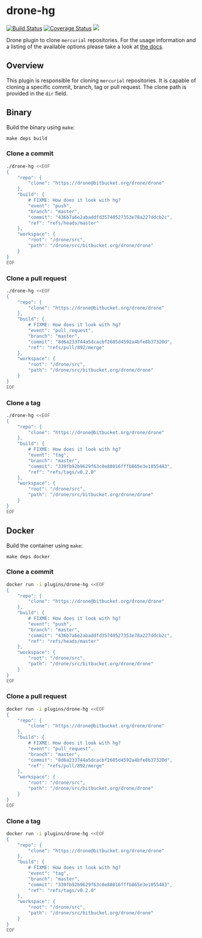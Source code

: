 # drone-hg

[![Build Status](http://beta.drone.io/api/badges/drone-plugins/drone-hg/status.svg)](http://beta.drone.io/drone-plugins/drone-hg)
[![Coverage Status](https://aircover.co/badges/drone-plugins/drone-hg/coverage.svg)](https://aircover.co/drone-plugins/drone-hg)
[![](https://badge.imagelayers.io/plugins/drone-hg:latest.svg)](https://imagelayers.io/?images=plugins/drone-hg:latest 'Get your own badge on imagelayers.io')

Drone plugin to clone `mercurial` repositories. For the usage information and a listing of the available options please take a look at [the docs](DOCS.md).

## Overview

This plugin is responsible for cloning `mercurial` repositories. It is capable
of cloning a specific commit, branch, tag or pull request. The clone path is
provided in the `dir` field.

## Binary

Build the binary using `make`:

```
make deps build
```

### Clone a commit

```sh
./drone-hg <<EOF
{
    "repo": {
        "clone": "https://drone@bitbucket.org/drone/drone"
    },
    "build": {
        # FIXME: How does it look with hg?
        "event": "push",
        "branch": "master",
        "commit": "436b7a6e2abaddfd35740527353e78a227ddcb2c",
        "ref": "refs/heads/master"
    },
    "workspace": {
        "root": "/drone/src",
        "path": "/drone/src/bitbucket.org/drone/drone"
    }
}
EOF
```

### Clone a pull request

```sh
./drone-hg <<EOF
{
    "repo": {
        "clone": "https://drone@bitbucket.org/drone/drone"
    },
    "build": {
        # FIXME: How does it look with hg?
        "event": "pull_request",
        "branch": "master",
        "commit": "8d6a233744a5dcacbf2605d4592a4bfe8b37320d",
        "ref": "refs/pull/892/merge"
    },
    "workspace": {
        "root": "/drone/src",
        "path": "/drone/src/bitbucket.org/drone/drone"
    }
}
EOF
```

### Clone a tag

```sh
./drone-hg <<EOF
{
    "repo": {
        "clone": "https://drone@bitbucket.org/drone/drone"
    },
    "build": {
        # FIXME: How does it look with hg?
        "event": "tag",
        "branch": "master",
        "commit": "339fb92b9629f63c0e88016fffb865e3e1055483",
        "ref": "refs/tags/v0.2.0"
    },
    "workspace": {
        "root": "/drone/src",
        "path": "/drone/src/bitbucket.org/drone/drone"
    }
}
EOF
```

## Docker

Build the container using `make`:

```
make deps docker
```

### Clone a commit

```sh
docker run -i plugins/drone-hg <<EOF
{
    "repo": {
        "clone": "https://drone@bitbucket.org/drone/drone"
    },
    "build": {
        # FIXME: How does it look with hg?
        "event": "push",
        "branch": "master",
        "commit": "436b7a6e2abaddfd35740527353e78a227ddcb2c",
        "ref": "refs/heads/master"
    },
    "workspace": {
        "root": "/drone/src",
        "path": "/drone/src/bitbucket.org/drone/drone"
    }
}
EOF
```

### Clone a pull request

```sh
docker run -i plugins/drone-hg <<EOF
{
    "repo": {
        "clone": "https://drone@bitbucket.org/drone/drone"
    },
    "build": {
        # FIXME: How does it look with hg?
        "event": "pull_request",
        "branch": "master",
        "commit": "8d6a233744a5dcacbf2605d4592a4bfe8b37320d",
        "ref": "refs/pull/892/merge"
    },
    "workspace": {
        "root": "/drone/src",
        "path": "/drone/src/bitbucket.org/drone/drone"
    }
}
EOF
```

### Clone a tag

```sh
docker run -i plugins/drone-hg <<EOF
{
    "repo": {
        "clone": "https://drone@bitbucket.org/drone/drone"
    },
    "build": {
        # FIXME: How does it look with hg?
        "event": "tag",
        "branch": "master",
        "commit": "339fb92b9629f63c0e88016fffb865e3e1055483",
        "ref": "refs/tags/v0.2.0"
    },
    "workspace": {
        "root": "/drone/src",
        "path": "/drone/src/bitbucket.org/drone/drone"
    }
}
EOF
```
